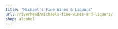 ```yaml
---
title: "Michael's Fine Wines & Liquors"
url: /riverhead/michaels-fine-wines-and-liquors/
shop: alcohol
---
```

